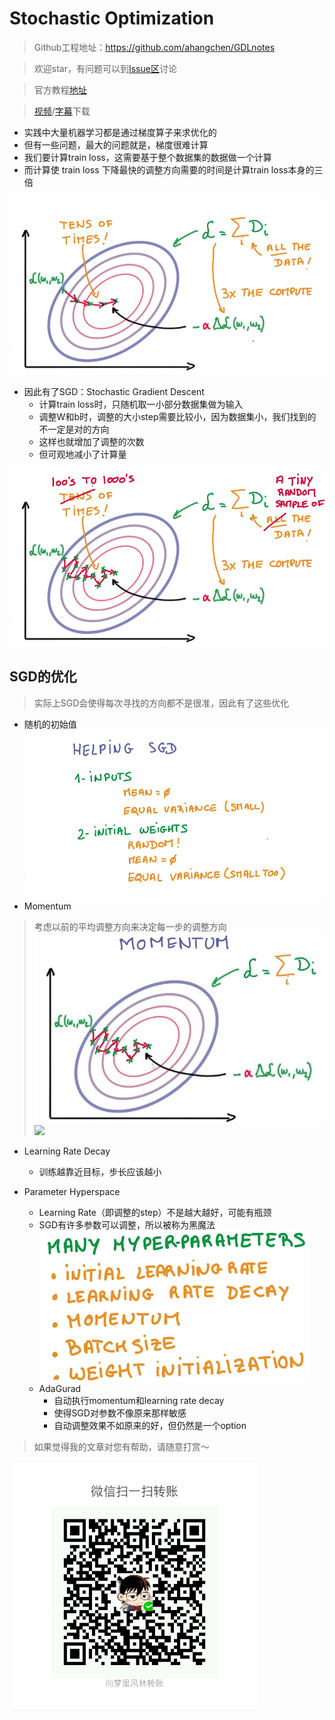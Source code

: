 # Stochastic Optimization

> Github工程地址：https://github.com/ahangchen/GDLnotes

> 欢迎star，有问题可以到[Issue区](https://github.com/ahangchen/GDLnotes/issues)讨论

> 官方教程[地址](https://classroom.udacity.com/courses/ud730/lessons/6370362152/concepts/63798118170923)

> [视频](http://d2uz2655q5g6b2.cloudfront.net/6370362152/L1%20Machine%20Learning%20to%20Deep%20Learning%20Videos.zip)/[字幕](http://d2uz2655q5g6b2.cloudfront.net/6370362152/L1%20Machine%20Learning%20to%20Deep%20Learning%20Subtitles.zip)下载
    

- 实践中大量机器学习都是通过梯度算子来求优化的
- 但有一些问题，最大的问题就是，梯度很难计算
- 我们要计算train loss，这需要基于整个数据集的数据做一个计算
- 而计算使 train loss 下降最快的调整方向需要的时间是计算train loss本身的三倍

![](../../res/hard_scale_gradient.png)

- 因此有了SGD：Stochastic Gradient Descent
  - 计算train loss时，只随机取一小部分数据集做为输入
  - 调整W和b时，调整的大小step需要比较小，因为数据集小，我们找到的不一定是对的方向
  - 这样也就增加了调整的次数
  - 但可观地减小了计算量

![](../../res/sgd.png)

## SGD的优化

> 实际上SGD会使得每次寻找的方向都不是很准，因此有了这些优化

- 随机的初始值
![](../../res/init_for_sdg.png)
- Momentum

> 考虑以前的平均调整方向来决定每一步的调整方向
![](../../res/momentum1.jpg)
![](../../res/momentum2.jpg)

- Learning Rate Decay
  - 训练越靠近目标，步长应该越小
  
- Parameter Hyperspace
  - Learning Rate（即调整的step）不是越大越好，可能有瓶颈
  - SGD有许多参数可以调整，所以被称为黑魔法
  ![](../../res/SDG_param.png)
  - AdaGurad
    - 自动执行momentum和learning rate decay
    - 使得SGD对参数不像原来那样敏感
    - 自动调整效果不如原来的好，但仍然是一个option
 
> 如果觉得我的文章对您有帮助，请随意打赏～

<img src="../../res/wxmoney.jpg" width = "400" height = "400" alt="图片名称" align=center />